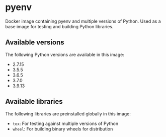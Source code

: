 # pyenv

Docker image containing pyenv and multiple versions of Python. Used as a base image for testing and building Python libraries.

## Available versions

The following Python versions are available in this image:

- 2.7.15
- 3.5.5
- 3.6.5
- 3.7.0
- 3.9.13

## Available libraries

The following libraries are preinstalled globally in this image:

- `tox`: For testing against multiple versions of Python
- `wheel`: For building binary wheels for distribution
